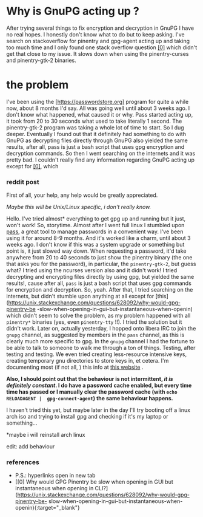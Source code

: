 # Why is GnuPG acting up ? 

After trying several things to fix encryption and decryption in GnuPG I have no 
real hopes. I honestly don't know what to do but to keep asking. I've search on 
stackoverflow for pinentry and gpg-agent acting up and taking too much time and 
I only found one stack overflow question [\[0\]](#references) which didn't get
that close to my issue.
It slows down when using the pinentry-curses and pinentry-gtk-2 binaries.

# the problem
I've been using the [https://passwordstore.org] program for quite a while now,
about 8 months I'd say. All was going well until about 3 weeks ago. I don't 
know what happened, what caused it or why. Pass started acting up, it took from
20 to 30 seconds what used to take literally 1 second. The pinentry-gtk-2 
program was taking a whole lot of time to start. So I dug deeper. Eventually I
found out that it definitely had something to do with GnuPG as decrypting
files directly through GnuPG also yielded the same results, after all, pass is
just a bash script that uses gpg encryption and decryption commands. So then I
went searching on the internets and it was pretty bad. I couldn't really find
any information regarding GnuPG acting up except for [\[0\]](#references), 
which 

### reddit post
First of all, your help, any help would be greatly appreciated.

*Maybe this will be Unix/Linux specific, i don't really know.*

Hello. I've tried almost* everything to get gpg up and running but it just, 
won't work! So, storytime. Almost after I went full linux I stumbled upon 
[pass](http://passwordstore.org), a great tool to manage passwords in a 
convenient way. I've been using it for around 8-9 months. And it's worked like 
a charm, until about 3 weeks ago. I don't know if this was a system upgrade or 
something but point is, it just slowed way down. When requesting a password, 
it'd take anywhere from 20 to 40 seconds to just show the pinentry binary (the 
one that asks you for the password), in particular, the `pinentry-gtk-2`, but 
guess what? I tried using the ncurses version also and it didn't work! I tried 
decrypting and encrypting files directly by using gpg, but yielded the same 
results!, cause after all, `pass` is just a bash script that uses gpg commands 
for encryption and decryption. So, yeah. After that, I tried searching on the 
internets, but didn't stumble upon anything at all except for 
[this](https://unix.stackexchange.com/questions/628092/why-would-gpg-pinentry-be
-slow-when-opening-in-gui-but-instantaneous-when-openin) which didn't seem to 
solve the problem, as my problem happened with all `pinentry*` binaries (yes, 
even `pinentry-tty` !!). I tried the solution but it didn't work. Later on, 
actually yesterday, I hopped onto libera IRC to join the `gnupg` channel, as 
suggested by members in the `pass` channel, as this is clearly much more 
specific to gpg. In the `gnupg` channel I had the fortune to be able to talk to 
someone to walk me through a ton of things. Testing, after testing and testing. 
We even tried creating less-resource intensive keys, creating temporary gnu 
directories to store keys in, et cetera. I'm documenting most (if not all, ) 
this info at [this website](https://trevcan.github.io/gpg.why) .

**Also, I should point out that the behaviour is not intermittent, _it is 
definitely constant_. I do have a password cache enabled, but every time time 
has passed or I manually clear the password cache (with `echo RELOADAGENT | 
gpg-connect-agent`) the same behaviour happens.**

I haven't tried this yet, but maybe later in the day I'll try booting off a 
linux arch iso and trying to install gpg and checking if it's my laptop or 
something...

*maybe i will reinstall arch linux

edit: add behaviour

### references
- P.S.: hyperlinks open in new tab
- [\[0\] Why would GPG Pinentry be slow when opening in GUI but instantaneous 
when opening in 
CLI?](https://unix.stackexchange.com/questions/628092/why-would-gpg-pinentry-be-
slow-when-opening-in-gui-but-instantaneous-when-openin){:target="_blank"}








